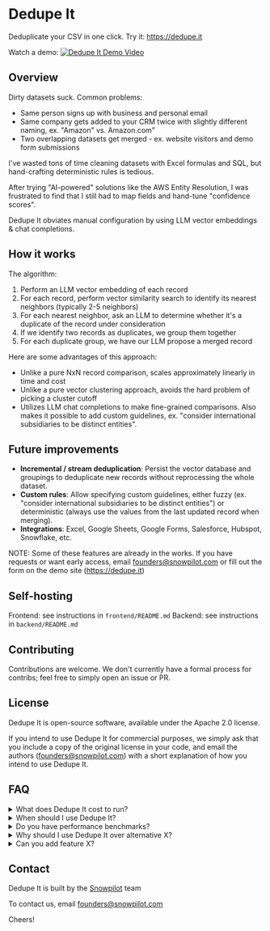 # Dedupe It

Deduplicate your CSV in one click. Try it: https://dedupe.it

Watch a demo:
[![Dedupe It Demo Video](https://github.com/user-attachments/assets/f4189062-8921-4b5b-9f1f-d0fd77d92347)](https://www.youtube.com/watch?v=7mZ0kdwXBwM)

## Overview

Dirty datasets suck. Common problems:
- Same person signs up with business and personal email
- Same company gets added to your CRM twice with slightly different naming, ex. "Amazon" vs. Amazon.com"
- Two overlapping datasets get merged - ex. website visitors and demo form submissions

I've wasted tons of time cleaning datasets with Excel formulas and SQL, but hand-crafting deterministic rules is tedious.

After trying "AI-powered" solutions like the AWS Entity Resolution, I was frustrated to find that I still had to map fields and hand-tune "confidence scores".

Dedupe It obviates manual configuration by using LLM vector embeddings & chat completions.

## How it works

The algorithm:
1. Perform an LLM vector embedding of each record
2. For each record, perform vector similarity search to identify its nearest neighbors (typically 2-5 neighbors)
3. For each nearest neighbor, ask an LLM to determine whether it's a duplicate of the record under consideration
4. If we identify two records as duplicates, we group them together
5. For each duplicate group, we have our LLM propose a merged record

Here are some advantages of this approach:
- Unlike a pure NxN record comparison, scales approximately linearly in time and cost
- Unlike a pure vector clustering approach, avoids the hard problem of picking a cluster cutoff
- Utilizes LLM chat completions to make fine-grained comparisons. Also makes it possible to add custom guidelines, ex. "consider international subsidiaries to be distinct entities".


## Future improvements
- **Incremental / stream deduplication**: Persist the vector database and groupings to deduplicate new records without reprocessing the whole dataset.
- **Custom rules**: Allow specifying custom guidelines, either fuzzy (ex. "consider international subsidiaries to be distinct entities") or deterministic (always use the values from the last updated record when merging).
- **Integrations**: Excel, Google Sheets, Google Forms, Salesforce, Hubspot, Snowflake, etc.

NOTE: Some of these features are already in the works. If you have requests or want early access, email founders@snowpilot.com or fill out the form on the demo site (https://dedupe.it)

## Self-hosting

Frontend: see instructions in `frontend/README.md`
Backend: see instructions in `backend/README.md`

## Contributing

Contributions are welcome. We don't currently have a formal process for contribs; feel free to simply open an issue or PR.

## License

Dedupe It is open-source software, available under the Apache 2.0 license.

If you intend to use Dedupe It for commercial purposes, we simply ask that you include a copy of the original license in your code, and email the authors (founders@snowpilot.com) with a short explanation of how you intend to use Dedupe It.

## FAQ

<details>
  <summary>What does Dedupe It cost to run?</summary>

  With no modifications, this implementation will cost you ~$8.40 per 1k records.
  This will depend on the size of your records, so please benchmark your costs on a small, representative sample of data before attempting to run on a large dataset.

  NOTE: We're working on optimizations to reduce the cost 100x.
  If you need to run deduplication on a larger dataset (100k+ rows), please email us: founders@snowpilot.com
</details>

<details>
  <summary>When should I use Dedupe It?</summary>

  Dedupe It is built for fuzzy deduplication of structured data.
  In other words, it's a good fit if your data:
  - Fits into a spreadsheet / CSV
  - Might have duplicates
  - The duplicates are not exact (ex. "Michael B. Schmidt, michael.schmidt@acme.com" and "mike schmidt, mike@acme.com")

  This is typically the case if:
  - Your data comes from manual entry, like someone filling out a form
  - Your data is a combination of multiple sources, each of which has different fields or formatting
</details>


<details>
  <summary>Do you have performance benchmarks?</summary>

  We'll release some more detailed head-to-head and benchmarks in the future.

  Anecdotally, on the datasets that we've tested (people, companies, and products):
  - Rate of false negatives (not catching a pair of duplicates): <5%
  - Rate of false positives (mistakenly identifying distinct records as duplicates): vanishingly small  
</details>


<details>
  <summary>Why should I use Dedupe It over alternative X?</summary>

  As of today, our main value proposition is simplicity.
  
  There is no other fuzzy deduplication solution that works out-of-the-box without manual configuration.

  That said, this implementation is a minimum viable product. Shortcomings of Dedupe It today include:
  - Relatively expensive (~$8.40/1k records). NOTE: we will be bringing this down 100x over the next month or two.
  - No incrementality. NOTE: we have incremental versions working locally.
  - No integrations. NOTE: on the roadmap.
  - No custom rules. NOTE: on the roadmap.

  If you need any of those features, please [contact us](##Contact).

  In the meantime, here are some popular alternatives:
  - Enterprise-ready: [AWS Entity Resolution](https://aws.amazon.com/entity-resolution/)
  - Open-source: [Zingg](https://www.zingg.ai/)
  - Integrated with Salesforce: [DataGroomr](https://datagroomr.com/)
  
</details>

<details>
  <summary>Can you add feature X?</summary>

  Probably! Add a thread in the discussions section on Github, email us at founders@snowpilot.com.
</details>

## Contact

Dedupe It is built by the [Snowpilot](https://www.snowpilot.com) team

To contact us, email founders@snowpilot.com

Cheers!
